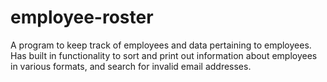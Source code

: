 # employee-roster
A program to keep track of employees and data pertaining to employees.  Has built in functionality to sort and print out information about employees in various formats, and search for invalid email addresses.
